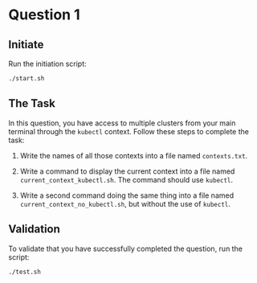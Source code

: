 # Question 1

## Initiate
Run the initiation script:
```bash
./start.sh
```

## The Task

In this question, you have access to multiple clusters from your main terminal through the `kubectl` context. Follow these steps to complete the task:

1. Write the names of all those contexts into a file named `contexts.txt`.

2. Write a command to display the current context into a file named `current_context_kubectl.sh`. The command should use `kubectl`.

3. Write a second command doing the same thing into a file named `current_context_no_kubectl.sh`, but without the use of `kubectl`.

## Validation

To validate that you have successfully completed the question, run the script:
```bash
./test.sh
```